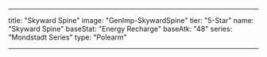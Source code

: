 ---

title: "Skyward Spine"
image: "GenImp-SkywardSpine"
tier: "5-Star"
name: "Skyward Spine"
baseStat: "Energy Recharge"
baseAtk: "48"
series: "Mondstadt Series"
type: "Polearm"

---